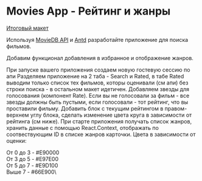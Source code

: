 # Movies App - Рейтинг и жанры
[Итоговый макет](https://www.figma.com/file/3Byrf7DtfhBjSBBLDo5WI8/Movies?node-id=9590%3A342&t=NMAwiMHed8pKzIpd-0)

Используя [MovieDB API]([https://www.themoviedb.org/documentation/api?language=en-US](https://developers.themoviedb.org/3/getting-started/introduction)) и [Antd](https://ant.design/) разработайте приложение для поиска фильмов.

Добавим функционал добавления в избранное и отображение жанров.

При запуске вашего приложения создаем новую гостевую сессию по апи
Разделяем приложение на 2 таба - Search и Rated, в табе Rated выводим только список тех фильмов, которы оценивали (см апи) без строки поиска - в остальном макет идетичен.
Добавляем звезды для голосования (компонент Rate). Если вы не голосовали за фильм - все звезды должны быть пустыми, если голосовали - тот рейтинг, что вы проставили фильму.
Добавить блок с текущим рейтингом в правом-верхнем углу блока, сделать изменение цвета круга в зависимости от рейтинга (см ниже).
При старте приложения получать список жанров, хранить данные с помощью React.Context, отображать по соотвествующим ID в списке жанров карточки.
Цвета в зависимости от оценки:

От 0 до 3 - #E90000\
От 3 до 5 - #E97E00\
От 5 до 7 - #E9D100\
Выше 7 - #66E900\
